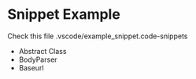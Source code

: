 # Snippet Example

Check this file .vscode/example_snippet.code-snippets

- Abstract Class
- BodyParser
- Baseurl